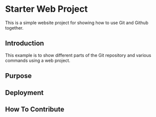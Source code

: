 # Starter Web Project
This is a simple website project for showing how to use Git and Github together.
## Introduction
This example is to show different parts of the Git repository and various commands using a web project.
## Purpose
## Deployment
## How To Contribute 